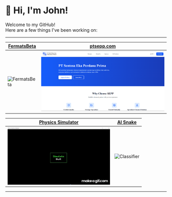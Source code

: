# 👋 Hi, I'm John!

Welcome to my GitHub!  
Here are a few things I've been working on:

---

| [FermatsBeta](https://github.com/johnbobelisa/FermatsBeta) | [ptsepp.com](ptsepp.com) |
|---------------------------------------------------------------|--------------------------------------------------------------------------|
| ![FermatsBeta](fermats_beta_demo.gif)                        | ![ptsepp.com](ptsepp.png)                                          |

| [Physics Simulator](https://github.com/johnbobelisa/physim) | [AI Snake](https://github.com/johnbobelisa/ai-snake) |
|------------------------------------------------------------------------|----------------------------------------------------------------------------------|
| ![Physim](physim.gif)                                                | ![Classifier](watchAI.gif)                                           |

---
